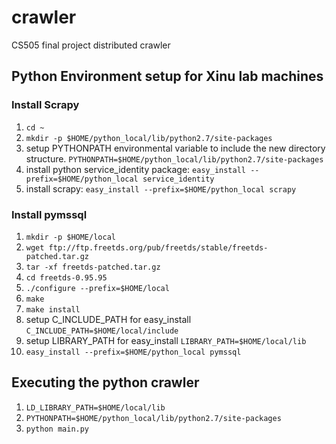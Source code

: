 # crawler
CS505 final project distributed crawler


## Python Environment setup for Xinu lab machines

### Install Scrapy
1. `cd ~`
2. `mkdir -p $HOME/python_local/lib/python2.7/site-packages`
3. setup PYTHONPATH environmental variable to include the new directory structure. `PYTHONPATH=$HOME/python_local/lib/python2.7/site-packages`
4. install python service_identity package:  `easy_install --prefix=$HOME/python_local service_identity`
5. install scrapy: `easy_install --prefix=$HOME/python_local scrapy`

### Install pymssql
1. `mkdir -p $HOME/local`
2. `wget ftp://ftp.freetds.org/pub/freetds/stable/freetds-patched.tar.gz`
3. `tar -xf freetds-patched.tar.gz`
4. `cd freetds-0.95.95`
5. `./configure --prefix=$HOME/local`
6. `make`
7. `make install`
8. setup C_INCLUDE_PATH for easy_install `C_INCLUDE_PATH=$HOME/local/include`
9. setup LIBRARY_PATH for easy_install `LIBRARY_PATH=$HOME/local/lib`
10. `easy_install --prefix=$HOME/python_local pymssql`

## Executing the python crawler
1. `LD_LIBRARY_PATH=$HOME/local/lib`
2. `PYTHONPATH=$HOME/python_local/lib/python2.7/site-packages`
3. `python main.py`
